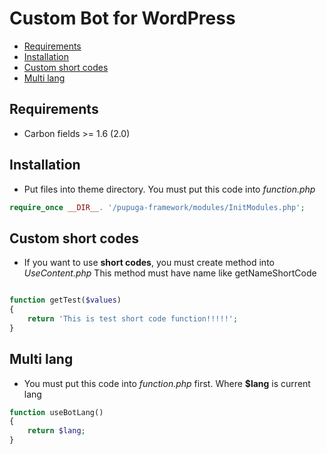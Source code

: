 # Custom Bot for WordPress

* [Requirements](#requirements)
* [Installation](#installation)
* [Custom short codes](#custom-short-codes)
* [Multi lang](#multi-lang)

## Requirements
* Carbon fields >= 1.6 (2.0)

## Installation
* Put files into theme directory. You must put this code into *function.php*
```php
require_once __DIR__. '/pupuga-framework/modules/InitModules.php';
```

## Custom short codes
* If you want to use **short codes**, you must create method into *UseContent.php*
This method must have name like getNameShortCode
```php

function getTest($values) 
{
    return 'This is test short code function!!!!!';
}
```

## Multi lang 
* You must put this code into *function.php* first. Where **$lang** is current lang
```php
function useBotLang() 
{
    return $lang;
}
```